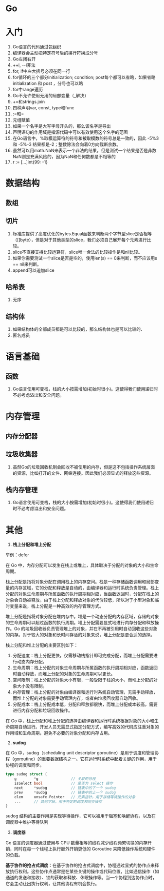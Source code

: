 # Go

# 入门

1. Go语言的代码通过包组织
2. 编译器会主动把特定符号后的换行符换成分号
3. Go左闭右开
4. ++i, --i非法
5. for, if中左大括号必须在同一行
6. for循环的三个部分initialization; condition; post每个都可以省略，如果省略 initialization 和 post ，分号也可以略
7. for中range遍历
8. Go不允许使用无用的局部变量（_解决）
9. +=和strings.join
10. 四种声明var, const, type和func
11. :=和=
12. 元组赋值
13. 如果一个名字是大写字母开头的，那么该名字是导出
14. 声明语句的作用域是指源代码中可以有效使用这个名字的范围
15. 在Go语言中，%取模运算符的符号和被取模数的符号总是一致的，因此 -5%3 和 -5%-3 结果都是-2；整数除法会向着0方向截断余数。
16. 虽然可以用math.NaN来表示一个非法的结果，但是测试一个结果是否是非数NaN则是充满风险的，因为NaN和任何数都是不相等的
17. r := [...]int{99: -1}

# 数据结构

## 数组

## 切片

1. 标准库提供了高度优化的bytes.Equal函数来判断两个字节型slice是否相等（[]byte），但是对于其他类型的slice，我们必须自己展开每个元素进行比较。
2. slice不直接支持比较运算符，slice唯一合法的比较操作是和nil比较。
3. 如果你需要测试一个slice是否是空的，使用len(s) == 0来判断，而不应该用s == nil来判断。
4. append可以追加slice

## 哈希表

1. 无序

## 结构体

1. 如果结构体的全部成员都是可以比较的，那么结构体也是可以比较的、
2. 匿名成员

# 语言基础

## 函数

1. Go语言使用可变栈，栈的大小按需增加(初始时很小)。这使得我们使用递归时不必考虑溢出和安全问题。

# 内存管理

## 内存分配器

## 垃圾收集器

1. 虽然Go的垃圾回收机制会回收不被使用的内存，但是这不包括操作系统层面的资源，比如打开的文件、网络连接。因此我们必须显式的释放这些资源。

## 栈内存管理

1. Go语言使用可变栈，栈的大小按需增加(初始时很小)。这使得我们使用递归
   时不必考虑溢出和安全问题。

# 其他

1. **栈上分配和堆上分配**

举例：defer

在 Go 中，内存分配可以发生在栈上或堆上，具体取决于分配的对象的大小和生命周期。

栈上分配是指将对象分配在调用栈上的内存空间。栈是一种存储函数调用和局部变量的内存区域，它的分配和释放是自动的，由编译器和运行时系统负责管理。栈上分配的对象生命周期与所属函数的执行周期相对应，当函数返回时，分配在栈上的对象会自动被释放。由于栈上分配和释放对象的代价较低，所以对于小型对象和临时变量来说，栈上分配是一种高效的内存管理方式。

堆上分配是指将对象分配在堆内存中。堆是一个动态分配的内存区域，存储的对象的生命周期可以超过函数的执行周期。堆上分配需要显式地进行内存分配和释放操作。Go 的垃圾回收器负责管理堆上的对象，并在不再被引用时自动回收这些对象的内存。对于较大的对象和长时间存活的对象来说，堆上分配是更合适的选择。

栈上分配和堆上分配的主要区别如下：

1. 分配速度：栈上分配更快，仅需移动栈指针即可完成分配，而堆上分配需要进行动态内存分配。
2. 生命周期：栈上分配的对象生命周期与所属函数的执行周期相对应，函数返回时自动释放，而堆上分配的对象的生命周期可以更长。
3. 空间限制：栈上分配的对象大小有限，一般受限于栈的大小，而堆上分配的对象大小没有限制。
4. 内存管理：栈上分配的对象由编译器和运行时系统自动管理，无需手动释放，而堆上分配的对象需要手动管理内存，或者由垃圾回收器自动回收。
5. 分配成本：栈上分配成本低，分配和释放都很快，而堆上分配成本较高，需要进行内存分配和垃圾回收操作。

在 Go 中，栈上分配和堆上分配的选择由编译器和运行时系统根据对象的大小和生命周期自动进行。开发人员无需显式指定分配方式，编写高效的代码应注重对象的作用域和生命周期，避免不必要的对象分配和内存占用。

2. **sudog**

在 Go 中，sudog（scheduling unit descriptor goroutine）是用于调度和管理协程（goroutine）的重要数据结构之一。它在运行时系统中起着关键的作用，用于协程的调度和同步。

~~~go
type sudog struct {
    g        *g               // 关联的协程
    isSelect bool             // 是否为 select 操作
    next     *sudog           // 链表中的下一个 sudog
    prev     *sudog           // 链表中的上一个 sudog
    elem     unsafe.Pointer   // 元素指针，用于存储等待操作的对象
    ...      // 其他字段，用于特定的调度和同步操作
}
~~~

sudog 结构的主要作用是实现等待操作，它可以被用于阻塞和唤醒协程，以及在调度器中维护等待队列

3. **调度器**

Go 语言的调度器通过使用与 CPU 数量相等的线程减少线程频繁切换的内存开销，同时在每一个线程上执行额外开销更低的 Goroutine 来降低操作系统和硬件的负载。

**基于协作的抢占式调度**：在基于协作的抢占式调度中，协程通过显式的协作点来释放执行权利。这些协作点通常是在某些关键的操作或代码位置，比如通信操作（如通道的发送和接收）、锁的获取和释放、休眠操作等。当一个协程到达协作点时，它会主动让出执行权利，让其他协程有机会执行。